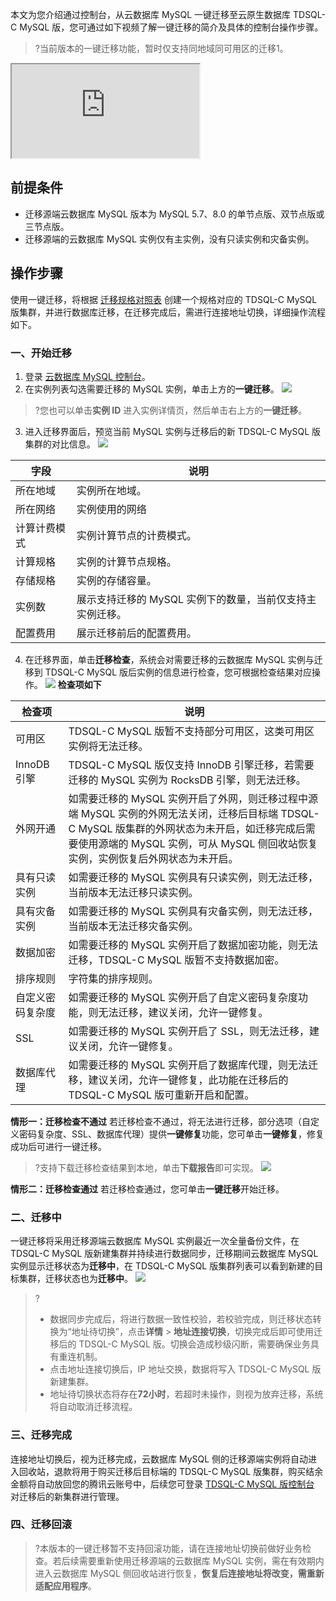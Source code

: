 ﻿本文为您介绍通过控制台，从云数据库 MySQL 一键迁移至云原生数据库 TDSQL-C MySQL 版，您可通过如下视频了解一键迁移的简介及具体的控制台操作步骤。
 >?当前版本的一键迁移功能，暂时仅支持同地域同可用区的迁移1。
>
 
<div class ="doc-video-mod"><iframe src="https://cloud.tencent.com/edu/learning/quick-play/4025-69563?source=gw.doc.media&withPoster=1&notip=1"></iframe></div>

## 前提条件
- 迁移源端云数据库 MySQL 版本为 MySQL 5.7、8.0 的单节点版、双节点版或三节点版。
- 迁移源端的云数据库 MySQL 实例仅有主实例，没有只读实例和灾备实例。

## 操作步骤
使用一键迁移，将根据 [迁移规格对照表](https://cloud.tencent.com/document/product/1003/89534#QYDZB) 创建一个规格对应的 TDSQL-C MySQL 版集群，并进行数据库迁移，在迁移完成后，需进行连接地址切换，详细操作流程如下。
### 一、开始迁移
1. 登录 [云数据库 MySQL 控制台](https://console.cloud.tencent.com/cdb/instance)。
2. 在实例列表勾选需要迁移的 MySQL 实例，单击上方的**一键迁移**。
![](https://qcloudimg.tencent-cloud.cn/raw/751d70deabb76788221ba205ae7ee7ec.png)
>?您也可以单击**实例 ID** 进入实例详情页，然后单击右上方的**一键迁移**。
>
3. 进入迁移界面后，预览当前 MySQL 实例与迁移后的新 TDSQL-C MySQL 版集群的对比信息。
![](https://qcloudimg.tencent-cloud.cn/raw/9784b394873c186304cc7bd30bb0d3a5.png)
 <table>
<thead>
<tr>
<th>字段</th>
<th>说明</th>
</tr>
</thead>
<tbody><tr>
<td>所在地域</td>
<td>实例所在地域。</td>
</tr>
<tr>
<td>所在网络</td>
<td>实例使用的网络</td>
</tr>
<tr>
<td>计算计费模式</td>
<td>实例计算节点的计费模式。</td>
</tr>
<tr>
<td>计算规格</td>
<td>实例的计算节点规格。</td>
</tr>
<tr>
<td>存储规格</td>
<td>实例的存储容量。</td>
</tr>
<tr>
<td>实例数</td>
<td>展示支持迁移的 MySQL 实例下的数量，当前仅支持主实例迁移。</td>
</tr>
<tr>
<td>配置费用</td>
<td>展示迁移前后的配置费用。</td>
</tr>
</tbody>
 </table>


4. 在迁移界面，单击**迁移检查**，系统会对需要迁移的云数据库 MySQL 实例与迁移到 TDSQL-C MySQL 版后实例的信息进行检查，您可根据检查结果对应操作。
![](https://qcloudimg.tencent-cloud.cn/raw/91b3baaf170c6f4f9d4ae8b1af499d14.png)
**检查项如下**

 <table>
<thead>
<tr>
<th>检查项</th>
<th>说明</th>
</tr>
</thead>
<tbody><tr>
<td>可用区</td>
<td>TDSQL-C MySQL 版暂不支持部分可用区，这类可用区实例将无法迁移。</td>
</tr>
<tr>
<td>InnoDB 引擎</td>
<td>TDSQL-C MySQL 版仅支持 InnoDB 引擎迁移，若需要迁移的 MySQL 实例为 RocksDB 引擎，则无法迁移。</td>
</tr>
<tr>
<td>外网开通</td>
<td>如需要迁移的 MySQL 实例开启了外网，则迁移过程中源端 MySQL 实例的外网无法关闭，迁移后目标端 TDSQL-C MySQL 版集群的外网状态为未开启，如迁移完成后需要使用源端的 MySQL 实例，可从 MySQL 侧回收站恢复实例，实例恢复后外网状态为未开启。</td>
</tr>
<tr>
<td>具有只读实例</td>
<td>如需要迁移的 MySQL 实例具有只读实例，则无法迁移，当前版本无法迁移只读实例。</td>
</tr>
<tr>
<td>具有灾备实例</td>
<td>如需要迁移的 MySQL 实例具有灾备实例，则无法迁移，当前版本无法迁移灾备实例。</td>
</tr>
<tr>
<td>数据加密</td>
<td>如需要迁移的 MySQL 实例开启了数据加密功能，则无法迁移，TDSQL-C MySQL 版暂不支持数据加密。</td>
</tr>
<tr>
<td>排序规则</td>
<td>字符集的排序规则。</td>
</tr>
<tr>
<td>自定义密码复杂度</td>
<td>如需要迁移的 MySQL 实例开启了自定义密码复杂度功能，则无法迁移，建议关闭，允许一键修复。</td>
</tr>
<tr>
<td>SSL</td>
<td>如需要迁移的 MySQL 实例开启了 SSL，则无法迁移，建议关闭，允许一键修复。</td>
</tr>
<tr>
<td>数据库代理</td>
<td>如需要迁移的 MySQL 实例开启了数据库代理，则无法迁移，建议关闭，允许一键修复，此功能在迁移后的 TDSQL-C MySQL 版可重新开启和配置。</td>
</tr>
</tbody>
 </table>

**情形一：迁移检查不通过**
若迁移检查不通过，将无法进行迁移，部分选项（自定义密码复杂度、SSL、数据库代理）提供**一键修复**功能，您可单击**一键修复**，修复成功后可进行一键迁移。
>?支持下载迁移检查结果到本地，单击**下载报告**即可实现。
>![](https://qcloudimg.tencent-cloud.cn/raw/179b48f851aebd8ccc53595b7ae8abfd.png)
>
**情形二：迁移检查通过**
若迁移检查通过，您可单击**一键迁移**开始迁移。
### 二、迁移中
一键迁移将采用迁移源端云数据库 MySQL 实例最近一次全量备份文件，在 TDSQL-C MySQL 版新建集群并持续进行数据同步，迁移期间云数据库 MySQL 实例显示迁移状态为**迁移中**，在 TDSQL-C MySQL 版集群列表可以看到新建的目标集群，迁移状态也为**迁移中**。
![](https://qcloudimg.tencent-cloud.cn/raw/22e7eb38ea99483d8411ef4aaaee81f7.png)
>?
>- 数据同步完成后，将进行数据一致性校验，若校验完成，则迁移状态转换为“地址待切换”，点击**详情** > **地址连接切换**，切换完成后即可使用迁移后的 TDSQL-C MySQL 版。切换会造成秒级闪断，需要确保业务具有重连机制。
>- 点击地址连接切换后，IP 地址交换，数据将写入 TDSQL-C MySQL 版新建集群。
>- 地址待切换状态将存在**72小时**，若超时未操作，则视为放弃迁移，系统将自动取消迁移流程。

### 三、迁移完成
连接地址切换后，视为迁移完成，云数据库 MySQL 侧的迁移源端实例将自动进入回收站，退款将用于购买迁移后目标端的 TDSQL-C MySQL 版集群，购买结余金额将自动放回您的腾讯云账号中，后续您可登录 [TDSQL-C MySQL 版控制台](https://console.cloud.tencent.com/cynosdb/mysql/ap-beijing/cluster/cynosdbmysql-cg1ilwg6/detail) 对迁移后的新集群进行管理。
### 四、迁移回滚
>?本版本的一键迁移暂不支持回滚功能，请在连接地址切换前做好业务检查。若后续需要重新使用迁移源端的云数据库 MySQL 实例，需在有效期内进入云数据库 MySQL 侧回收站进行恢复，**恢复后连接地址将改变，需重新适配应用程序**。
